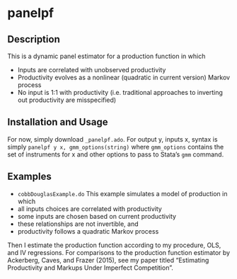 # panelpf

## Description
This is a dynamic panel estimator for a production function in which
- Inputs are correlated with unobserved productivity
- Productivity evolves as a nonlinear (quadratic in current version) Markov process
- No input is 1:1 with productivity (i.e. traditional approaches to inverting out productivity are misspecified)

## Installation and Usage
For now, simply download `_panelpf.ado`. For output y, inputs x, syntax is simply `panelpf y x, gmm_options(string)` where `gmm_options` contains the set of instruments for x and other options to pass to Stata’s `gmm` command.

## Examples

- `cobbDouglasExample.do`
 This example simulates a model of production in which
- all inputs choices are correlated with productivity
- some inputs are chosen based on current productivity
- these relationships are not invertible, and
- productivity follows a quadratic Markov process

Then I estimate the production function according to my procedure, OLS, and IV regressions. For comparisons to the production function estimator by Ackerberg, Caves, and Frazer (2015), see my paper titled “Estimating Productivity and Markups Under Imperfect Competition”.
